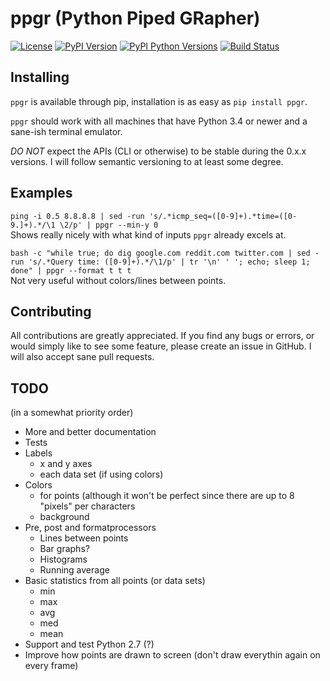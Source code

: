 # ppgr (Python Piped GRapher)
[![License](https://img.shields.io/pypi/l/ppgr.svg)]()
[![PyPI Version](https://img.shields.io/pypi/v/ppgr.svg)](https://pypi.python.org/pypi/ppgr)
[![PyPI Python Versions](https://img.shields.io/pypi/pyversions/ppgr.svg)](https://pypi.python.org/pypi/ppgr)
[![Build Status](https://travis-ci.org/PolarPayne/ppgr.svg?branch=master)](https://travis-ci.org/PolarPayne/ppgr)

## Installing
`ppgr` is available through pip, installation is as easy as `pip install ppgr`.

`ppgr` should work with all machines that have Python 3.4 or newer and a sane-ish terminal emulator.

*DO NOT* expect the APIs (CLI or otherwise) to be stable during the 0.x.x versions.
I will follow semantic versioning to at least some degree.

## Examples
`ping -i 0.5 8.8.8.8 | sed -run 's/.*icmp_seq=([0-9]+).*time=([0-9.]+).*/\1 \2/p' | ppgr --min-y 0`  
Shows really nicely with what kind of inputs `ppgr` already excels at.

`bash -c "while true; do dig google.com reddit.com twitter.com | sed -run 's/.*Query time: ([0-9]+).*/\1/p' | tr '\n' ' '; echo; sleep 1; done" | ppgr --format t t t`  
Not very useful without colors/lines between points.


## Contributing
All contributions are greatly appreciated. If you find any bugs or errors, or would simply like to
see some feature, please create an issue in GitHub. I will also accept sane pull requests.

## TODO
(in a somewhat priority order)

* More and better documentation
* Tests
* Labels
    * x and y axes
    * each data set (if using colors)
* Colors
    * for points (although it won't be perfect since there are up to 8 "pixels" per characters
    * background
* Pre, post and formatprocessors
    * Lines between points
    * Bar graphs?
    * Histograms
    * Running average
* Basic statistics from all points (or data sets)
    * min
    * max
    * avg
    * med
    * mean
* Support and test Python 2.7 (?)
* Improve how points are drawn to screen (don't draw everythin again on every frame)
